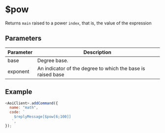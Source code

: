 # $pow

Returns `main` raised to a power `index`, that is, the value of the expression

## Parameters

| Parameter | Description                                                 |
| --------- | ----------------------------------------------------------- |
| base      | Degree base.                                                |
| exponent  | An indicator of the degree to which the base is raised base |

## Example

```js
<AoiClient>.addCommand({
  name: "math",
  code: `
    $replyMessage[$pow[6;100]]
   `,
});
```
